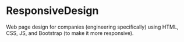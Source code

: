 # ResponsiveDesign
Web page design for companies (engineering specifically) using HTML, CSS, JS, and Bootstrap (to make it more responsive).
